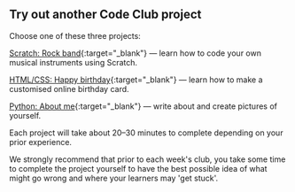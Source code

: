 
## Try out another Code Club project

Choose one of these three projects:

[Scratch: Rock band](https://projects.raspberrypi.org/en/projects/rock-band){:target="_blank"}
— learn how to code your own musical instruments using Scratch.

[HTML/CSS: Happy birthday](https://projects.raspberrypi.org/en/projects/happy-birthday){:target="_blank"}
— learn how to make a customised online birthday card.

[Python: About me](https://projects.raspberrypi.org/en/projects/about-me){:target="_blank"}
— write about and create pictures of yourself.

Each project will take about 20–30 minutes to complete depending on your prior experience.

We strongly recommend that prior to each week's club, you take some time to complete the project yourself to have the best possible idea of what might go wrong and where your learners may 'get stuck'.
